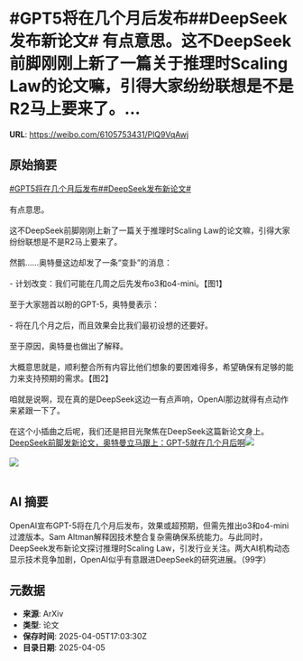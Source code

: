 # #GPT5将在几个月后发布##DeepSeek发布新论文# 有点意思。这不DeepSeek前脚刚刚上新了一篇关于推理时Scaling Law的论文嘛，引得大家纷纷联想是不是R2马上要来了。...

**URL**: https://weibo.com/6105753431/PlQ9VqAwj

## 原始摘要

<a href="https://m.weibo.cn/search?containerid=231522type%3D1%26t%3D10%26q%3D%23GPT5%E5%B0%86%E5%9C%A8%E5%87%A0%E4%B8%AA%E6%9C%88%E5%90%8E%E5%8F%91%E5%B8%83%23&amp;extparam=%23GPT5%E5%B0%86%E5%9C%A8%E5%87%A0%E4%B8%AA%E6%9C%88%E5%90%8E%E5%8F%91%E5%B8%83%23" data-hide=""><span class="surl-text">#GPT5将在几个月后发布#</span></a><a href="https://m.weibo.cn/search?containerid=231522type%3D1%26t%3D10%26q%3D%23DeepSeek%E5%8F%91%E5%B8%83%E6%96%B0%E8%AE%BA%E6%96%87%23&amp;extparam=%23DeepSeek%E5%8F%91%E5%B8%83%E6%96%B0%E8%AE%BA%E6%96%87%23" data-hide=""><span class="surl-text">#DeepSeek发布新论文#</span></a> <br><br>有点意思。<br><br>这不DeepSeek前脚刚刚上新了一篇关于推理时Scaling Law的论文嘛，引得大家纷纷联想是不是R2马上要来了。<br><br>然鹅……奥特曼这边却发了一条“变卦”的消息：<br><br>- 计划改变：我们可能在几周之后先发布o3和o4-mini。【图1】<br><br>至于大家翘首以盼的GPT-5，奥特曼表示：<br><br>- 将在几个月之后，而且效果会比我们最初设想的还要好。<br><br>至于原因，奥特曼也做出了解释。<br><br>大概意思就是，顺利整合所有内容比他们想象的要困难得多，希望确保有足够的能力来支持预期的需求。【图2】<br><br>咱就是说啊，现在真的是DeepSeek这边一有点声响，OpenAI那边就得有点动作来紧跟一下了。<br><br>在这个小插曲之后呢，我们还是把目光聚焦在DeepSeek这篇新论文身上。<a href="https://weibo.cn/sinaurl?u=https%3A%2F%2Fmp.weixin.qq.com%2Fs%2FNpiwXTQF1T2ZFbHM-vrc4w" data-hide=""><span class="url-icon"><img style="width: 1rem;height: 1rem" src="https://h5.sinaimg.cn/upload/2015/09/25/3/timeline_card_small_web_default.png" referrerpolicy="no-referrer"></span><span class="surl-text">DeepSeek前脚发新论文，奥特曼立马跟上：GPT-5就在几个月后啊</span></a><img style="" src="https://tvax3.sinaimg.cn/large/006Fd7o3ly1i05uaw5d6mj30u00so490.jpg" referrerpolicy="no-referrer"><br><br><img style="" src="https://tvax4.sinaimg.cn/large/006Fd7o3ly1i05ubeqaauj30u00g3tcc.jpg" referrerpolicy="no-referrer"><br><br>

## AI 摘要

OpenAI宣布GPT-5将在几个月后发布，效果或超预期，但需先推出o3和o4-mini过渡版本。Sam Altman解释因技术整合复杂需确保系统能力。与此同时，DeepSeek发布新论文探讨推理时Scaling Law，引发行业关注。两大AI机构动态显示技术竞争加剧，OpenAI似乎有意跟进DeepSeek的研究进展。（99字）

## 元数据

- **来源**: ArXiv
- **类型**: 论文
- **保存时间**: 2025-04-05T17:03:30Z
- **目录日期**: 2025-04-05

